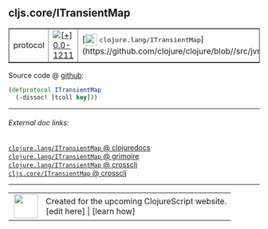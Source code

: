 ## cljs.core/ITransientMap



 <table border="1">
<tr>
<td>protocol</td>
<td><a href="https://github.com/cljsinfo/cljs-api-docs/tree/0.0-1211"><img valign="middle" alt="[+] 0.0-1211" title="Added in 0.0-1211" src="https://img.shields.io/badge/+-0.0--1211-lightgrey.svg"></a> </td>
<td>
[<img height="24px" valign="middle" src="http://i.imgur.com/1GjPKvB.png"> <samp>clojure.lang/ITransientMap</samp>](https://github.com/clojure/clojure/blob//src/jvm/clojure/lang/ITransientMap.java)
</td>
</tr>
</table>









Source code @ [github](https://github.com/clojure/clojurescript/blob/r1798/src/cljs/cljs/core.cljs#L302-L303):

```clj
(defprotocol ITransientMap
  (-dissoc! [tcoll key]))
```

<!--
Repo - tag - source tree - lines:

 <pre>
clojurescript @ r1798
└── src
    └── cljs
        └── cljs
            └── <ins>[core.cljs:302-303](https://github.com/clojure/clojurescript/blob/r1798/src/cljs/cljs/core.cljs#L302-L303)</ins>
</pre>

-->

---



###### External doc links:

[`clojure.lang/ITransientMap` @ clojuredocs](http://clojuredocs.org/clojure.lang/ITransientMap)<br>
[`clojure.lang/ITransientMap` @ grimoire](http://conj.io/store/v1/org.clojure/clojure/1.7.0-beta3/clj/clojure.lang/ITransientMap/)<br>
[`clojure.lang/ITransientMap` @ crossclj](http://crossclj.info/fun/clojure.lang/ITransientMap.html)<br>
[`cljs.core/ITransientMap` @ crossclj](http://crossclj.info/fun/cljs.core.cljs/ITransientMap.html)<br>

---

 <table>
<tr><td>
<img valign="middle" align="right" width="48px" src="http://i.imgur.com/Hi20huC.png">
</td><td>
Created for the upcoming ClojureScript website.<br>
[edit here] | [learn how]
</td></tr></table>

[edit here]:https://github.com/cljsinfo/cljs-api-docs/blob/master/cljsdoc/cljs.core_ITransientMap.cljsdoc
[learn how]:https://github.com/cljsinfo/cljs-api-docs/wiki/cljsdoc-files

<!--

This information was too distracting to show to readers, but I'll leave it
commented here since it is helpful to:

- pretty-print the data used to generate this document
- and show how to retrieve that data



The API data for this symbol:

```clj
{:ns "cljs.core",
 :name "ITransientMap",
 :history [["+" "0.0-1211"]],
 :type "protocol",
 :full-name-encode "cljs.core_ITransientMap",
 :source {:code "(defprotocol ITransientMap\n  (-dissoc! [tcoll key]))",
          :title "Source code",
          :repo "clojurescript",
          :tag "r1798",
          :filename "src/cljs/cljs/core.cljs",
          :lines [302 303]},
 :methods [{:name "-dissoc!",
            :signature ["[tcoll key]"],
            :docstring nil}],
 :full-name "cljs.core/ITransientMap",
 :clj-symbol "clojure.lang/ITransientMap"}

```

Retrieve the API data for this symbol:

```clj
;; from Clojure REPL
(require '[clojure.edn :as edn])
(-> (slurp "https://raw.githubusercontent.com/cljsinfo/cljs-api-docs/catalog/cljs-api.edn")
    (edn/read-string)
    (get-in [:symbols "cljs.core/ITransientMap"]))
```

-->

